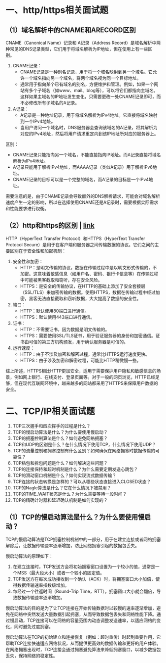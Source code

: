 # 一、http/https相关面试题

## （1）域名解析中的CNAME和ARECORD区别

CNAME（Canonical Name）记录和 A记录（Address Record）是域名解析中两种常见的DNS记录类型，它们用于将域名解析为IP地址，但在使用上有一些区别。

1. CNAME记录：
   - CNAME记录是一种别名记录，用于将一个域名映射到另一个域名。它允许一个域名指向另一个域名，将两个域名视为同一个目标地址。
   - 通常用于指向某个已有域名的别名，方便维护和管理。例如，如果一个网站有多个子域名（如www、mail、blog等），可以将它们都指向主域名，这样如果主域名的IP地址发生变化，只需要更改一处CNAME记录即可，而不必修改所有子域名的A记录。
2. A记录：
   - A记录是一种地址记录，用于将域名解析为IPv4地址。它直接将域名映射到一个IPv4地址。
   - 当用户访问一个域名时，DNS服务器会查询该域名的A记录，将其解析为对应的IPv4地址，然后将用户请求重定向到该IP地址所对应的服务器上。

区别：

- CNAME记录只能指向另一个域名，不能直接指向IP地址。而A记录直接将域名解析为IPv4地址。
- A记录只能用于解析IPv4地址，而AAAA记录（类似A记录）用于解析IPv6地址。
- CNAME记录的目标可以是一个完整的域名，而A记录的目标是一个IPv4地址。

需要注意的是，由于CNAME记录会导致额外的DNS解析请求，可能会对域名解析速度产生一定的影响，所以在选择使用CNAME还是A记录时，需要根据实际需求和性能要求进行权衡。

## （2）http和https的区别 | [link](https://xiaolincoding.com/network/2_http/http_interview.html#http-%E4%B8%8E-https)

HTTP（HyperText Transfer Protocol）和HTTPS（HyperText Transfer Protocol Secure）是用于在客户端和服务器之间传输数据的协议。它们之间的主要区别在于安全性和加密机制：

1. 安全性和加密：
   - HTTP：是明文传输的协议，数据在传输过程中是以明文形式传输的，不加密。这意味着敏感信息（如用户名、密码、银行卡信息等）在传输过程中可能被黑客截取和窃听，存在安全风险。
   - HTTPS：是安全的传输协议，在HTTP的基础上添加了安全套接层（SSL/TLS）来加密传输的数据。使用HTTPS，数据在传输过程中经过加密，黑客无法直接截取和窃听数据，大大提高了数据的安全性。
2. 端口：
   - HTTP：默认使用80端口进行通信。
   - HTTPS：默认使用443端口进行通信。
3. 证书：
   - HTTP：不需要证书，因为数据是明文传输的。
   - HTTPS：需要使用SSL/TLS证书，用于验证服务器的身份和加密通信。证书由可信的第三方机构颁发，用于确认服务器是可信的。
4. 运行速度：
   - HTTP：由于不涉及加密和解密过程，通常比HTTPS运行速度更快。
   - HTTPS：由于涉及加密和解密过程，可能比HTTP稍微慢一些。

综上所述，HTTPS相比HTTP更加安全，适用于需要保护用户隐私和敏感信息的场景，例如网上银行、在线支付、登录页面等。对于一般的网页浏览，HTTP已经足够，但在现代互联网环境中，越来越多的网站都采用了HTTPS来保障用户数据的安全。

# 二、TCP/IP相关面试题

1. TCP三次握手和四次挥手的过程是什么？
2. TCP的慢启动算法是什么？为什么要使用慢启动？
3. TCP的拥塞控制算法是什么？如何避免网络拥塞？
4. TCP和UDP的区别是什么？在什么情况下使用TCP，什么情况下使用UDP？
5. TCP的流量控制和拥塞控制有什么区别？如何确保在网络拥塞时数据传输的可靠性？
6. TCP粘包和拆包问题是什么？如何解决这些问题？
7. TCP的连接保持和超时机制是什么？为什么需要定期发送心跳包？
8. TCP的滑动窗口机制是什么？如何实现流式数据传输？
9. TCP连接的状态转换是怎样的？可以从哪些状态直接进入CLOSED状态？
10. TCP的Nagle算法是什么？它在什么情况下被禁用？
11. TCP的TIME_WAIT状态是什么？为什么需要等待一段时间？
12. TCP的精确计时器和延迟确认机制是如何实现的？

## （1）TCP的慢启动算法是什么？为什么要使用慢启动？

TCP的慢启动算法是TCP拥塞控制机制中的一部分，用于在建立连接或者网络拥塞解除后，让数据传输速率逐渐增加，防止网络拥塞引起的数据包丢失。

慢启动算法的原理如下：

1. 在建立连接时，TCP发送方会将初始拥塞窗口设置为一个较小的值，通常是一个MSS（最大段大小）或者一个较小的固定值。
2. TCP发送方在每次成功接收到一个确认（ACK）时，将拥塞窗口大小加倍，使得数据传输速率指数级增加。
3. 每经过一个往返时间（Round-Trip Time，RTT），拥塞窗口大小就会翻倍，导致数据传输速率逐渐增加。

慢启动算法的目的是为了让TCP连接在开始传输数据时以较慢的速率逐渐增加，避免在网络中突然发送大量数据引起拥塞，从而导致数据包丢失和网络性能下降。通过慢启动，TCP连接可以在网络的容量范围内动态调整发送速率，以适应网络的变化，同时避免过度拥塞。

慢启动算法在TCP的初始建立和连接恢复（例如：超时重传）时起到重要作用，它帮助TCP连接快速适应网络状况，从而提供更高效的数据传输和更好的用户体验。在网络拥塞出现时，TCP连接会通过拥塞避免算法来降低拥塞窗口，以减少数据包丢失，保持网络的稳定性。